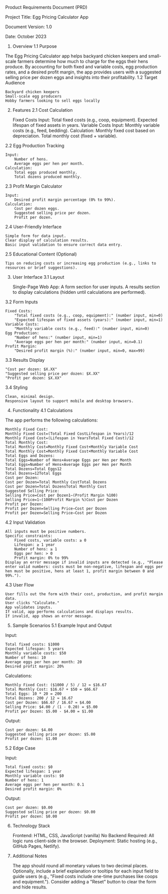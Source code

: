 Product Requirements Document (PRD)

Project Title: Egg Pricing Calculator App

Document Version: 1.0

Date: October 2023
1. Overview
1.1 Purpose

The Egg Pricing Calculator app helps backyard chicken keepers and small-scale farmers determine how much to charge for the eggs their hens produce. By accounting for both fixed and variable costs, egg production rates, and a desired profit margin, the app provides users with a suggested selling price per dozen eggs and insights into their profitability.
1.2 Target Audience

    Backyard chicken keepers
    Small-scale egg producers
    Hobby farmers looking to sell eggs locally

2. Features
2.1 Cost Calculation

    Fixed Costs Input:
        Total fixed costs (e.g., coop, equipment).
        Expected lifespan of fixed assets in years.
    Variable Costs Input:
        Monthly variable costs (e.g., feed, bedding).
    Calculation:
        Monthly fixed cost based on depreciation.
        Total monthly cost (fixed + variable).

2.2 Egg Production Tracking

    Input:
        Number of hens.
        Average eggs per hen per month.
    Calculation:
        Total eggs produced monthly.
        Total dozens produced monthly.

2.3 Profit Margin Calculator

    Input:
        Desired profit margin percentage (0% to 99%).
    Calculation:
        Cost per dozen eggs.
        Suggested selling price per dozen.
        Profit per dozen.

2.4 User-Friendly Interface

    Simple form for data input.
    Clear display of calculation results.
    Basic input validation to ensure correct data entry.

2.5 Educational Content (Optional)

    Tips on reducing costs or increasing egg production (e.g., links to resources or brief suggestions).

3. User Interface
3.1 Layout

    Single-Page Web App:
        A form section for user inputs.
        A results section to display calculations (hidden until calculations are performed).

3.2 Form Inputs

    Fixed Costs:
        "Total fixed costs (e.g., coop, equipment):" (number input, min=0)
        "Expected lifespan of fixed assets (years):" (number input, min=1)
    Variable Costs:
        "Monthly variable costs (e.g., feed):" (number input, min=0)
    Egg Production:
        "Number of hens:" (number input, min=1)
        "Average eggs per hen per month:" (number input, min=0.1)
    Profit Margin:
        "Desired profit margin (%):" (number input, min=0, max=99)

3.3 Results Display

    "Cost per dozen: $X.XX"
    "Suggested selling price per dozen: $X.XX"
    "Profit per dozen: $X.XX"

3.4 Styling

    Clean, minimal design.
    Responsive layout to support mobile and desktop browsers.

4. Functionality
4.1 Calculations

The app performs the following calculations:

    Monthly Fixed Cost:
    Monthly Fixed Cost=(Total Fixed CostLifespan in Years)/12
    Monthly Fixed Cost=(Lifespan in YearsTotal Fixed Cost​)/12
    Total Monthly Cost:
    Total Monthly Cost=Monthly Fixed Cost+Monthly Variable Cost
    Total Monthly Cost=Monthly Fixed Cost+Monthly Variable Cost
    Total Eggs and Dozens:
    Total Eggs=Number of Hens×Average Eggs per Hen per Month
    Total Eggs=Number of Hens×Average Eggs per Hen per Month
    Total Dozens=Total Eggs12
    Total Dozens=12Total Eggs​
    Cost per Dozen:
    Cost per Dozen=Total Monthly CostTotal Dozens
    Cost per Dozen=Total DozensTotal Monthly Cost​
    Suggested Selling Price:
    Selling Price=Cost per Dozen1−(Profit Margin %100)
    Selling Price=1−(100Profit Margin %​)Cost per Dozen​
    Profit per Dozen:
    Profit per Dozen=Selling Price−Cost per Dozen
    Profit per Dozen=Selling Price−Cost per Dozen

4.2 Input Validation

    All inputs must be positive numbers.
    Specific constraints:
        Fixed costs, variable costs: ≥ 0
        Lifespan: ≥ 1 year
        Number of hens: ≥ 1
        Eggs per hen: > 0
        Profit margin: 0% to 99%
    Display an error message if invalid inputs are detected (e.g., "Please enter valid numbers: costs must be non-negative, lifespan and eggs per hen must be positive, hens at least 1, profit margin between 0 and 99%.").

4.3 User Flow

    User fills out the form with their cost, production, and profit margin data.
    User clicks "Calculate."
    App validates inputs.
    If valid, app performs calculations and displays results.
    If invalid, app shows an error message.

5. Sample Scenarios
5.1 Example Input and Output

Input:

    Total fixed costs: $1000
    Expected lifespan: 5 years
    Monthly variable costs: $50
    Number of hens: 10
    Average eggs per hen per month: 20
    Desired profit margin: 20%

Calculations:

    Monthly Fixed Cost: ($1000 / 5) / 12 ≈ $16.67
    Total Monthly Cost: $16.67 + $50 = $66.67
    Total Eggs: 10 * 20 = 200
    Total Dozens: 200 / 12 ≈ 16.67
    Cost per Dozen: $66.67 / 16.67 ≈ $4.00
    Selling Price: $4.00 / (1 - 0.20) = $5.00
    Profit per Dozen: $5.00 - $4.00 = $1.00

Output:

    Cost per dozen: $4.00
    Suggested selling price per dozen: $5.00
    Profit per dozen: $1.00

5.2 Edge Case

Input:

    Total fixed costs: $0
    Expected lifespan: 1 year
    Monthly variable costs: $0
    Number of hens: 1
    Average eggs per hen per month: 0.1
    Desired profit margin: 0%

Output:

    Cost per dozen: $0.00
    Suggested selling price per dozen: $0.00
    Profit per dozen: $0.00

6. Technology Stack

    Frontend: HTML, CSS, JavaScript (vanilla)
    No Backend Required: All logic runs client-side in the browser.
    Deployment: Static hosting (e.g., GitHub Pages, Netlify).

7. Additional Notes

    The app should round all monetary values to two decimal places.
    Optionally, include a brief explanation or tooltips for each input field to guide users (e.g., "Fixed costs include one-time purchases like coops and equipment.").
    Consider adding a "Reset" button to clear the form and hide results.